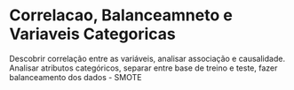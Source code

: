 # Correlacao, Balanceamneto e Variaveis Categoricas
Descobrir correlação entre as variáveis, analisar associação e causalidade. Analisar atributos categóricos, separar entre base de treino e teste, fazer balanceamento dos dados - SMOTE
